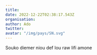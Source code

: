 ```yaml
---
title: 
date: 2022-12-22T02:38:17.543Z
organisation: 
author: Ado
twitter: 
avatar: "/img/pays/SN.svg"
---
```


Souko diemer niou def lou raw lifi amone